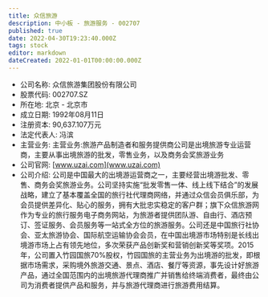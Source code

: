 ```yaml
---
title: 众信旅游
description: 中小板 - 旅游服务 - 002707
published: true
date: 2022-04-30T19:23:40.000Z
tags: stock
editor: markdown
dateCreated: 2022-01-01T00:00:00.000Z
---
```


- 公司名称: 众信旅游集团股份有限公司
- 股票代码: 002707.SZ
- 所在地: 北京 - 北京市
- 成立日期: 1992年08月11日
- 注册资本: 90,637.107万元
- 法定代表人: 冯滨
- 主营业务: 主营业务:旅游产品制造者和服务提供商公司是出境旅游专业运营商，主要从事出境旅游的批发，零售业务，以及商务会奖旅游业务
- 公司官网: [www.uzai.com](www.uzai.com)
- 公司介绍: 公司是中国最大的出境游运营商之一，主要经营出境游批发、零售、商务会奖旅游业务。公司坚持实施“批发零售一体、线上线下结合”的发展战略，建立了基本覆盖全国的旅行社代理商网络，并通过众信会员俱乐部，为会员提供差异化、贴心的服务，拥有大批忠实稳定的客户群；旗下众信旅游网作为专业的旅行服务电子商务网站，为旅游者提供团队游、自由行、酒店预订、签证服务、会员服务等一站式全方位的旅游服务。公司还是中国旅行社协会、亚太旅游协会、国际航空运输协会会员，在中国出境游市场特别是长线出境游市场上占有领先地位，多次荣获产品创新奖和营销创新奖等奖项。2015年，公司置入竹园国旅70%股权，竹园国旅的主营业务为出境游的批发，即根据市场需求，采购境外旅游交通、景点、酒店、餐厅等资源，事先设计好旅游产品，通过全国范围内的出境旅游代理商推广并销售给终端消费者，最终由公司为消费者提供产品和服务，并与旅游代理商进行旅游费用结算。


